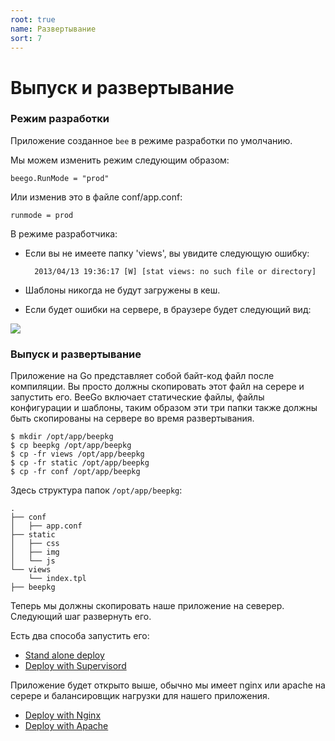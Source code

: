 ```yaml
---
root: true
name: Развертывание
sort: 7
---
```


# Выпуск и развертывание

### Режим разработки

Приложение созданное `bee` в режиме разработки по умолчанию.

Мы можем изменить режим следующим образом:

	beego.RunMode = "prod"

Или изменив это в файле conf/app.conf:

	runmode = prod


В режиме разработчика:

- Если вы не имеете папку 'views', вы увидите следующую ошибку:

		2013/04/13 19:36:17 [W] [stat views: no such file or directory]

- Шаблоны никогда не будут загружены в кеш.

- Если будет ошибки на сервере, в браузере будет следующий вид:

![](./../images/dev.png)

###  Выпуск и развертывание

Приложение на Go представляет собой байт-код файл после компиляции. Вы просто должны скопировать этот файл на серере и запустить его. BeeGo включает статические файлы, файлы конфигурации и шаблоны, таким образом эти три папки также должны быть скопированы на сервере во время развертывания.

	$ mkdir /opt/app/beepkg
	$ cp beepkg /opt/app/beepkg
	$ cp -fr views /opt/app/beepkg
	$ cp -fr static /opt/app/beepkg
	$ cp -fr conf /opt/app/beepkg

Здесь структура папок `/opt/app/beepkg`:

	.
	├── conf
	│   ├── app.conf
	├── static
	│   ├── css
	│   ├── img
	│   └── js
	└── views
	    └── index.tpl
	├── beepkg

Теперь мы должны скопировать наше приложение на северер. Следующий шаг развернуть его.

Есть два способа запустить его:

- [Stand alone deploy](./beego.md)
- [Deploy with Supervisord ](./supervisor.md)
	
Приложение будет открыто выше, обычно мы имеет nginx или apache на серере и балансировщик нагрузки для нашего приложения.

- [Deploy with Nginx](./nginx.md)
- [Deploy with Apache](./apache.md)
